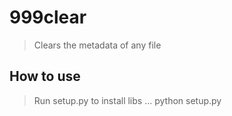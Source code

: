 # 999clear

> Clears the metadata of any file

## How to use

> Run setup.py to install libs
> ... python setup.py
